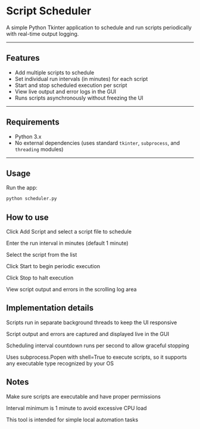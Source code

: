 # Script Scheduler

A simple Python Tkinter application to schedule and run scripts periodically with real-time output logging.

---

## Features

- Add multiple scripts to schedule  
- Set individual run intervals (in minutes) for each script  
- Start and stop scheduled execution per script  
- View live output and error logs in the GUI  
- Runs scripts asynchronously without freezing the UI

---

## Requirements

- Python 3.x  
- No external dependencies (uses standard `tkinter`, `subprocess`, and `threading` modules)

---

## Usage

Run the app:

```bash
python scheduler.py
```

## How to use

Click Add Script and select a script file to schedule

Enter the run interval in minutes (default 1 minute)

Select the script from the list

Click Start to begin periodic execution

Click Stop to halt execution

View script output and errors in the scrolling log area

## Implementation details

Scripts run in separate background threads to keep the UI responsive

Script output and errors are captured and displayed live in the GUI

Scheduling interval countdown runs per second to allow graceful stopping

Uses subprocess.Popen with shell=True to execute scripts, so it supports any executable type recognized by your OS

## Notes

Make sure scripts are executable and have proper permissions

Interval minimum is 1 minute to avoid excessive CPU load

This tool is intended for simple local automation tasks
